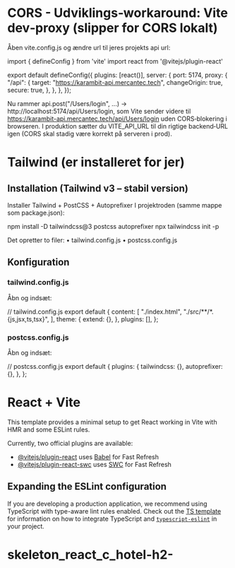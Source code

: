 # CORS - Udviklings‑workaround: Vite dev‑proxy (slipper for CORS lokalt)
Åben vite.config.js og ændre url til jeres projekts api url:

import { defineConfig } from 'vite'
import react from '@vitejs/plugin-react'

export default defineConfig({
  plugins: [react()],
  server: {
    port: 5174,
    proxy: {
      "/api": {
        target: "https://karambit-api.mercantec.tech",
        changeOrigin: true,
        secure: true,
      },
    },
  },
});

Nu rammer api.post("/Users/login", ...) → http://localhost:5174/api/Users/login,
som Vite sender videre til https://karambit-api.mercantec.tech/api/Users/login uden CORS‑blokering i browseren.
I produktion sætter du VITE_API_URL til din rigtige backend‑URL igen (CORS skal stadig være korrekt på serveren i prod).

# Tailwind (er installeret for jer)
## Installation (Tailwind v3 – stabil version)
Installer Tailwind + PostCSS + Autoprefixer
I projektroden (samme mappe som package.json):

npm install -D tailwindcss@3 postcss autoprefixer
npx tailwindcss init -p

Det opretter to filer:
	•	tailwind.config.js
	•	postcss.config.js

## Konfiguration
### tailwind.config.js
Åbn og indsæt:

// tailwind.config.js
export default {
  content: [
    "./index.html",
    "./src/**/*.{js,jsx,ts,tsx}",
  ],
  theme: {
    extend: {},
  },
  plugins: [],
};

### postcss.config.js
Åbn og indsæt:

// postcss.config.js
export default {
  plugins: {
    tailwindcss: {},
    autoprefixer: {},
  },
};

# React + Vite

This template provides a minimal setup to get React working in Vite with HMR and some ESLint rules.

Currently, two official plugins are available:

- [@vitejs/plugin-react](https://github.com/vitejs/vite-plugin-react/blob/main/packages/plugin-react) uses [Babel](https://babeljs.io/) for Fast Refresh
- [@vitejs/plugin-react-swc](https://github.com/vitejs/vite-plugin-react/blob/main/packages/plugin-react-swc) uses [SWC](https://swc.rs/) for Fast Refresh

## Expanding the ESLint configuration

If you are developing a production application, we recommend using TypeScript with type-aware lint rules enabled. Check out the [TS template](https://github.com/vitejs/vite/tree/main/packages/create-vite/template-react-ts) for information on how to integrate TypeScript and [`typescript-eslint`](https://typescript-eslint.io) in your project.

# skeleton_react_c_hotel-h2-